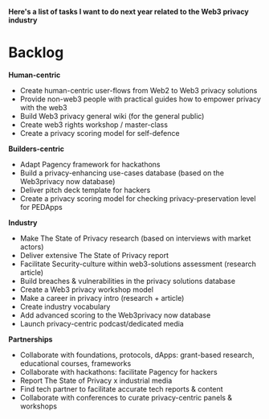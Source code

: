 **Here's a list of tasks I want to do next year related to the Web3 privacy industry**

# Backlog

**Human-centric**
- Create human-centric user-flows from Web2 to Web3 privacy solutions
- Provide non-web3 people with practical guides how to empower privacy with the web3
- Build Web3 privacy general wiki (for the general public)
- Create web3 rights workshop / master-class
- Create a privacy scoring model for self-defence

**Builders-centric**
- Adapt Pagency framework for hackathons
- Build a privacy-enhancing use-cases database (based on the Web3privacy now database)
- Deliver pitch deck template for hackers
- Create a privacy scoring model for checking privacy-preservation level for PEDApps

**Industry**
- Make The State of Privacy research (based on interviews with market actors)
- Deliver extensive The State of Privacy report
- Facilitate Security-culture within web3-solutions assessment (research article)
- Build breaches & vulnerabilities in the privacy solutions database
- Create a Web3 privacy workshop model
- Make a career in privacy intro (research + article)
- Create industry vocabulary
- Add advanced scoring to the Web3privacy now database
- Launch privacy-centric podcast/dedicated media

**Partnerships**
- Collaborate with foundations, protocols, dApps: grant-based research, educational courses, frameworks
- Collaborate with hackathons: facilitate Pagency for hackers
- Report The State of Privacy x industrial media
- Find tech partner to facilitate accurate tech reports & content
- Collaborate with conferences to curate privacy-centric panels & workshops
